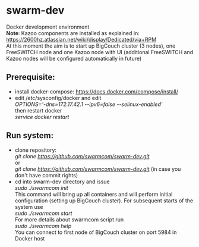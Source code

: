 # swarm-dev
Docker development environment    
__Note__: Kazoo components are installed as explained in: https://2600hz.atlassian.net/wiki/display/Dedicated/via+RPM  
At this moment the aim is to start up BigCouch cluster (3 nodes), one FreeSWITCH node and one Kazoo node with UI (additional FreeSWITCH and Kazoo nodes will be configured automatically in future)    

## Prerequisite:
* install docker-compose: https://docs.docker.com/compose/install/
* edit /etc/sysconfig/docker and edit  
_OPTIONS='-dns=172.17.42.1 --ipv6=false --selinux-enabled'_  
then restart docker  
_service docker restart_

## Run system:
* clone repository:  
_git clone https://github.com/swarmcom/swarm-dev.git_  
or  
_git clone https://github.com/swarmcom/swarm-dev.git_ (in case you don't have commit rights)
* cd into swarm-dev directory and issue  
_sudo ./swarmcom init_  
This command will bring up all containers and will perform initial configuration (setting up BigCouch cluster). For subsequent starts of the system use  
_sudo ./swarmcom start_  
For more details about swarmcom script run  
_sudo ./swarmcom help_  
You can connect to first node of BigCouch cluster on port 5984 in Docker host 

